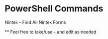 # PowerShell Commands

Nintex - Find All Nintex Forms

** Feel free to take/use - and edit as needed
